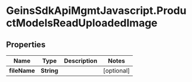 # GeinsSdkApiMgmtJavascript.ProductModelsReadUploadedImage

## Properties

Name | Type | Description | Notes
------------ | ------------- | ------------- | -------------
**fileName** | **String** |  | [optional] 


